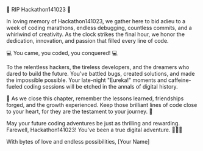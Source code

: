 🚀 RIP Hackathon141023 🚀

In loving memory of Hackathon141023, we gather here to bid adieu to a week of coding marathons, endless debugging, countless commits, and a whirlwind of creativity. As the clock strikes the final hour, we honor the dedication, innovation, and passion that filled every line of code.

💻 You came, you coded, you conquered! 💻

To the relentless hackers, the tireless developers, and the dreamers who dared to build the future. You've battled bugs, created solutions, and made the impossible possible. Your late-night "Eureka!" moments and caffeine-fueled coding sessions will be etched in the annals of digital history.

🎉 As we close this chapter, remember the lessons learned, friendships forged, and the growth experienced. Keep those brilliant lines of code close to your heart, for they are the testament to your journey. 🎉

May your future coding adventures be just as thrilling and rewarding. Farewell, Hackathon141023! You've been a true digital adventure. 🚀💾👾

With bytes of love and endless possibilities,
[Your Name]

